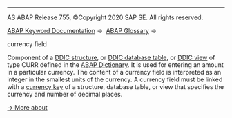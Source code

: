   

* * *

AS ABAP Release 755, ©Copyright 2020 SAP SE. All rights reserved.

[ABAP Keyword Documentation](javascript:call_link\('abenabap.htm'\)) →  [ABAP Glossary](javascript:call_link\('abenabap_glossary.htm'\)) → 

currency field

Component of a [DDIC structure](javascript:call_link\('abenddic_structure_glosry.htm'\) "Glossary Entry"), or [DDIC database table](javascript:call_link\('abenddic_db_table_glosry.htm'\) "Glossary Entry"), or [DDIC view](javascript:call_link\('abendictionary_view_glosry.htm'\) "Glossary Entry") of type CURR defined in the [ABAP Dictionary](javascript:call_link\('abenabap_dictionary_glosry.htm'\) "Glossary Entry"). It is used for entering an amount in a particular currency. The content of a currency field is interpreted as an integer in the smallest units of the currency. A currency field must be linked with a [currency key](javascript:call_link\('abencurrency_key_glosry.htm'\) "Glossary Entry") of a structure, database table, or view that specifies the currency and number of decimal places.

[→ More about](javascript:call_link\('abenddic_currency_field.htm'\))